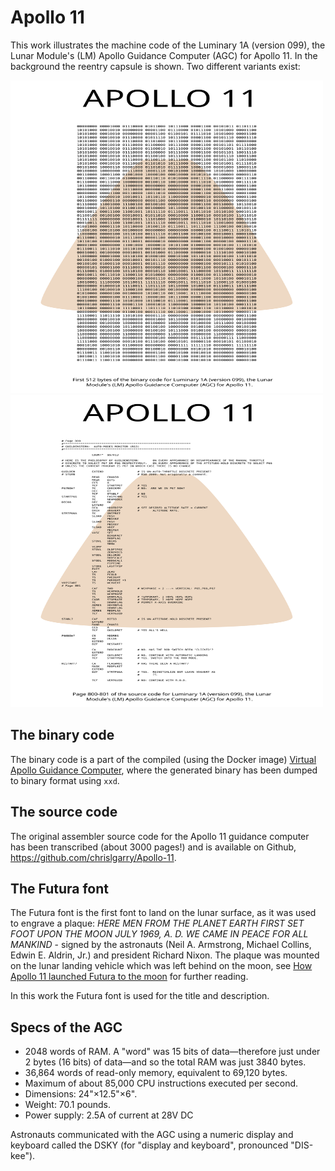 # Apollo 11
This work illustrates the machine code of the Luminary 1A (version 099), the Lunar Module's (LM) Apollo Guidance Computer (AGC) for Apollo 11. In the background the reentry capsule is shown. Two different variants exist:

<img src="apollo_11_bin.svg" width="500" height="500" />
<img src="apollo_11_asm.svg" width="500" height="500" />

## The binary code
The binary code is a part of the compiled (using the Docker image) [Virtual Apollo Guidance Computer](https://github.com/virtualagc/virtualagc), where the generated binary has been dumped to binary format using `xxd`.

## The source code
The original assembler source code for the Apollo 11 guidance computer has been transcribed (about 3000 pages!) and is available on Github, https://github.com/chrislgarry/Apollo-11.

## The Futura font
The Futura font is the first font to land on the lunar surface, as it was used to engrave a plaque: *HERE MEN FROM THE PLANET EARTH FIRST SET FOOT UPON THE MOON JULY 1969, A. D. WE CAME IN PEACE FOR ALL MANKIND* - signed by the astronauts (Neil A. Armstrong, Michael Collins, Edwin E. Aldrin, Jr.) and president Richard Nixon. The plaque was mounted on the lunar landing vehicle which was left behind on the moon, see [How Apollo 11 launched Futura to the moon](https://www.typeroom.eu/article/how-apollo-11-launched-futura-moon) for further reading.

In this work the Futura font is used for the title and description.

## Specs of the AGC
* 2048 words of RAM. A "word" was 15 bits of data—therefore just under 2 bytes (16 bits) of data—and so the total RAM was just 3840 bytes.
* 36,864 words of read-only memory, equivalent to 69,120 bytes.
* Maximum of about 85,000 CPU instructions executed per second.
* Dimensions: 24"×12.5"×6".
* Weight: 70.1 pounds.
* Power supply: 2.5A of current at 28V DC

Astronauts communicated with the AGC using a numeric display and keyboard called the DSKY (for "display and keyboard", pronounced "DIS-kee").